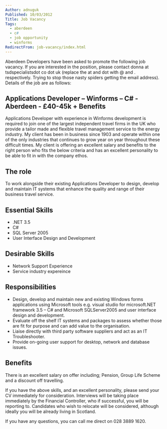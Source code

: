 ```yaml
---
Author: adnuguk
Published: 10/03/2012
Title: Job Vacancy
Tags:
  - aberdeen
  - c#
  - job opportunity
  - winforms
RedirectFrom: job-vacancy/index.html
---
```


Aberdeen Developers have been asked to promote the following job vacancy. If you are interested in the position, please contact donna at tsdspecialistsdot co dot uk (replace the at and dot with @ and . respectively. Trying to stop those nasty spiders getting the email address). Details of the job are as follows:

## Applications Developer – Winforms – C# - Aberdeen - £40-45k + Benefits

Applications Developer with experience in Winforms development is required to join one of the largest independent travel firms in the UK who provide a tailor made and flexible travel management service to the energy industry. My client has been in business since 1903 and operate within one of the only industries that continues to grow year on year throughout these difficult times. My client is offering an excellent salary and benefits to the right person who fits the below criteria and has an excellent personality to be able to fit in with the company ethos.

## The role

To work alongside their existing Applications Developer to design, develop and maintain IT systems that enhance the quality and range of their business travel service.

## Essential Skills

* .NET 3.5
* C#
* SQL Server 2005
* User Interface Design and Development

## Desirable Skills

* Network Support Experience
* Service industry expereince

## Responsibilities

* Design, develop and maintain new and existing Windows forms applications using Microsoft tools e.g. visual studio for microsoft.NET framework 3.5 – C# and Microsoft SQLServer2005 and user interface design and development.
* Evaluate off the shelf IT systems and packages to assess whether those are fit for purpose and can add value to the organisation.
* Liaise directly with third party software suppliers and act as an IT Troubleshooter.
* Provide on-going user support for desktop, network and database issues.

## Benefits

There is an excellent salary on offer including; Pension, Group Life Scheme and a discount off travelling.

If you have the above skills, and an excellent personality, please send your CV immediately for consideration. Interviews will be taking place immediately by the Financial Controller, who if successful, you will be reporting to. Candidates who wish to relocate will be considered, although ideally you will be already living in Scotland.

If you have any questions, you can call me direct on 028 3889 1620.
